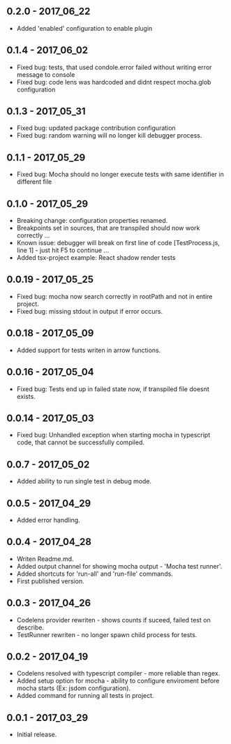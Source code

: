 ## 0.2.0 - 2017_06_22
- Added 'enabled' configuration to enable plugin

## 0.1.4 - 2017_06_02
- Fixed bug: tests, that used condole.error failed without writing error message to console
- Fixed bug: code lens was hardcoded and didnt respect mocha.glob configuration

## 0.1.3 - 2017_05_31
- Fixed bug: updated package contribution configuration
- Fixed bug: random warning will no longer kill debugger process.

## 0.1.1 - 2017_05_29
- Fixed bug: Mocha should no longer execute tests with same identifier in different file

## 0.1.0 - 2017_05_29
- Breaking change: configuration properties renamed.
- Breakpoints set in sources, that are transpiled should now work correctly ...
- Known issue: debugger will break on first line of code [TestProcess.js, line 1] - just hit F5 to continue ...
- Added tsx-project example: React shadow render tests

## 0.0.19 - 2017_05_25
- Fixed bug: mocha now search correctly in rootPath and not in entire project.
- Fixed bug: missing stdout in output if error occurs.

## 0.0.18 - 2017_05_09
- Added support for tests writen in arrow functions.

## 0.0.16 - 2017_05_04
- Fixed bug: Tests end up in failed state now, if transpiled file doesnt exists.

## 0.0.14 - 2017_05_03
- Fixed bug: Unhandled exception when starting mocha in typescript code, that cannot be successfully compiled.

## 0.0.7 - 2017_05_02
- Added ability to run single test in debug mode.

## 0.0.5 - 2017_04_29
- Added error handling.

## 0.0.4 - 2017_04_28
- Writen Readme.md.
- Added output channel for showing mocha output - 'Mocha test runner'.
- Added shortcuts for 'run-all' and 'run-file' commands.
- First published version.

## 0.0.3 - 2017_04_26
- Codelens provider rewriten - shows counts if suceed, failed test on describe.
- TestRunner rewriten - no longer spawn child process for tests.

## 0.0.2 - 2017_04_19
- Codelens resolved with typescript compiler -  more reliable than regex.
- Added setup option for mocha - ability to configure enviroment before mocha starts (Ex: jsdom configuration).
- Added command for running all tests in project.

## 0.0.1 - 2017_03_29
- Initial release.
